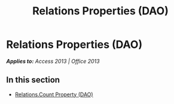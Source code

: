 ﻿---
title: Relations Properties (DAO)
TOCTitle: Properties
ms:assetid: c349962e-a28a-400a-87e4-5419c7568c48
ms:mtpsurl: https://msdn.microsoft.com/en-us/library/Dn161298(v=office.15)
ms:contentKeyID: 52074265
ms.date: 09/18/2015
mtps_version: v=office.15
---

# Relations Properties (DAO)


_**Applies to:** Access 2013 | Office 2013_

## In this section

  - [Relations.Count Property (DAO)](relations-count-property-dao.md)


